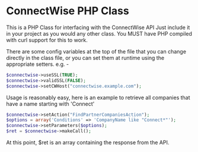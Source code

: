 ConnectWise PHP Class
=========

This is a PHP Class for interfacing with the ConnectWise API
Just include it in your project as you would any other class.
You MUST have PHP compiled with curl support for this to work.

There are some config variables at the top of the file that you can
change directly in the class file, or you can set them at runtime 
using the appropriate setters.
e.g. - 
```php
$connectwise->useSSL(TRUE);
$connectwise->validSSL(FALSE);
$connectwise->setCWHost("connectwise.example.com");
```

Usage is reasonably easy, here is an example to retrieve all companies 
that have a name starting with 'Connect'
```php
$connectwise->setAction("FindPartnerCompaniesAction");
$options = array('Conditions' => 'CompanyName like "Connect*"');
$connectwise->setParameters($options);
$ret = $connectwise->makeCall();
```
At this point, $ret is an array containing the response from the API.
